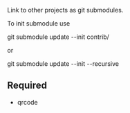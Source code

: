 Link to other projects as git submodules.

To init submodule use

  git submodule update --init contrib/<name>

or

  git submodule update --init --recursive

Required
--------
- qrcode



